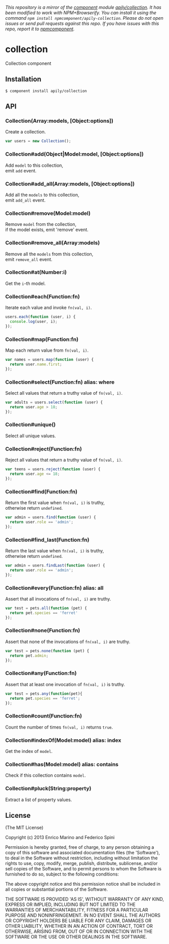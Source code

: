 *This repository is a mirror of the [component](http://component.io) module [apily/collection](http://github.com/apily/collection). It has been modified to work with NPM+Browserify. You can install it using the command `npm install npmcomponent/apily-collection`. Please do not open issues or send pull requests against this repo. If you have issues with this repo, report it to [npmcomponent](https://github.com/airportyh/npmcomponent).*
# collection

Collection component

## Installation

    $ component install apily/collection

## API

### Collection(Array:models, [Object:options])

Create a collection.

```js
var users = new Collection();
```

### Collection#add(Object|Model:model, [Object:options])

Add `model` to this collection,  
emit `add` event.

### Collection#add_all(Array:models, [Object:options])

Add all the `models` to this collection,  
emit `add_all` event.

### Collection#remove(Model:model)

Remove `model` from the collection,  
if the model exists, emit 'remove' event.

### Collection#remove_all(Array:models)

Remove all the `models` from this collection,  
emit `remove_all` event.

### Collection#at(Number:i)

Get the `i`-th model.

### Collection#each(Function:fn)

Iterate each value and invoke `fn(val, i)`.

```js
users.each(function (user, i) {
  console.log(user, i);
});
```

### Collection#map(Function:fn)

Map each return value from `fn(val, i)`.

```js
var names = users.map(function (user) {
  return user.name.first;
});
```

### Collection#select(Function:fn) alias: where

Select all values that return a truthy value of `fn(val, i)`.

```js
var adults = users.select(function (user) {
  return user.age > 18;
});
```

### Collection#unique()

Select all unique values.

### Collection#reject(Function:fn)

Reject all values that return a truthy value of `fn(val, i)`.

```js
var teens = users.reject(function (user) {
  return user.age <= 18;
});
```

### Collection#find(Function:fn)

Return the first value when `fn(val, i)` is truthy,  
otherwise return `undefined`.

```js
var admin = users.find(function (user) {
  return user.role == 'admin';
});
```

### Collection#find_last(Function:fn)

Return the last value when `fn(val, i)` is truthy,  
otherwise return `undefined`.

```js
var admin = users.findLast(function (user) {
  return user.role == 'admin';
});
```

### Collection#every(Function:fn) alias: all

Assert that all invocations of `fn(val, i)` are truthy.

```js
var test = pets.all(function (pet) {
  return pet.species == 'ferret'
});
```

### Collection#none(Function:fn)

Assert that none of the invocations of `fn(val, i)` are truthy.

```js
var test = pets.none(function (pet) { 
  return pet.admin;
});
```

### Collection#any(Function:fn)

Assert that at least one invocation of `fn(val, i)` is truthy.

```js
var test = pets.any(function(pet){
  return pet.species == 'ferret';
});
```

### Collection#count(Function:fn)

Count the number of times `fn(val, i)` returns `true`.

### Collection#indexOf(Model:model) alias: index

Get the index of `model`.

### Collection#has(Model:model) alias: contains

Check if this collection contains `model`.

### Collection#pluck(String:property)

Extract a list of property values.


## License

(The MIT License)

Copyright (c) 2013 Enrico Marino and Federico Spini

Permission is hereby granted, free of charge, to any person obtaining
a copy of this software and associated documentation files (the
'Software'), to deal in the Software without restriction, including
without limitation the rights to use, copy, modify, merge, publish,
distribute, sublicense, and/or sell copies of the Software, and to
permit persons to whom the Software is furnished to do so, subject to
the following conditions:

The above copyright notice and this permission notice shall be
included in all copies or substantial portions of the Software.

THE SOFTWARE IS PROVIDED 'AS IS', WITHOUT WARRANTY OF ANY KIND,
EXPRESS OR IMPLIED, INCLUDING BUT NOT LIMITED TO THE WARRANTIES OF
MERCHANTABILITY, FITNESS FOR A PARTICULAR PURPOSE AND NONINFRINGEMENT.
IN NO EVENT SHALL THE AUTHORS OR COPYRIGHT HOLDERS BE LIABLE FOR ANY
CLAIM, DAMAGES OR OTHER LIABILITY, WHETHER IN AN ACTION OF CONTRACT,
TORT OR OTHERWISE, ARISING FROM, OUT OF OR IN CONNECTION WITH THE
SOFTWARE OR THE USE OR OTHER DEALINGS IN THE SOFTWARE.
